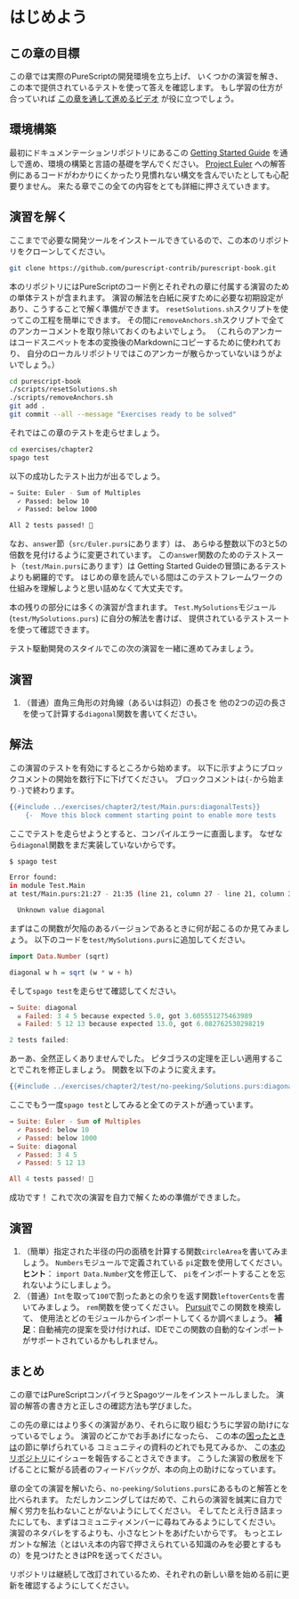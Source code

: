 # はじめよう

## この章の目標

この章では実際のPureScriptの開発環境を立ち上げ、
いくつかの演習を解き、
この本で提供されているテストを使って答えを確認します。
もし学習の仕方が合っていれば
[この章を通して進めるビデオ](https://www.youtube.com/watch?v=GPjPwb6d-70)
が役に立つでしょう。

## 環境構築

最初にドキュメンテーションリポジトリにあるこの
[Getting Started
Guide](https://github.com/purescript/documentation/blob/master/guides/Getting-Started.md)
を通しで進め、環境の構築と言語の基礎を学んでください。
[Project Euler](http://projecteuler.net/problem=1)
への解答例にあるコードがわかりにくかったり見慣れない構文を含んでいたとしても心配要りません。
来たる章でこの全ての内容をとても詳細に押さえていきます。

## 演習を解く

ここまでで必要な開発ツールをインストールできているので、この本のリポジトリをクローンしてください。

```sh
git clone https://github.com/purescript-contrib/purescript-book.git
```

本のリポジトリにはPureScriptのコード例とそれぞれの章に付属する演習のための単体テストが含まれます。
演習の解法を白紙に戻すために必要な初期設定があり、こうすることで解く準備ができます。
`resetSolutions.sh`スクリプトを使ってこの工程を簡単にできます。
その間に`removeAnchors.sh`スクリプトで全てのアンカーコメントを取り除いておくのもよいでしょう。
（これらのアンカーはコードスニペットを本の変換後のMarkdownにコピーするために使われており、
自分のローカルリポジトリではこのアンカーが散らかっていないほうがよいでしょう。）

```sh
cd purescript-book
./scripts/resetSolutions.sh
./scripts/removeAnchors.sh
git add .
git commit --all --message "Exercises ready to be solved"
```

それではこの章のテストを走らせましょう。

```sh
cd exercises/chapter2
spago test
```

以下の成功したテスト出力が出るでしょう。

```sh
→ Suite: Euler - Sum of Multiples
  ✓ Passed: below 10
  ✓ Passed: below 1000

All 2 tests passed! 🎉
```

なお、`answer`節（`src/Euler.purs`にあります）は、
あらゆる整数以下の3と5の倍数を見付けるように変更されています。
この`answer`関数のためのテストスート（`test/Main.purs`にあります）は
Getting Started Guideの冒頭にあるテストよりも網羅的です。
はじめの章を読んでいる間はこのテストフレームワークの仕組みを理解しようと思い詰めなくて大丈夫です。

本の残りの部分には多くの演習が含まれます。
`Test.MySolutions`モジュール (`test/MySolutions.purs`) に自分の解法を書けば、
提供されているテストスートを使って確認できます。

テスト駆動開発のスタイルでこの次の演習を一緒に進めてみましょう。

## 演習

1. （普通）直角三角形の対角線（あるいは斜辺）の長さを
   他の2つの辺の長さを使って計算する`diagonal`関数を書いてください。

## 解法

この演習のテストを有効にするところから始めます。
以下に示すようにブロックコメントの開始を数行下に下げてください。
ブロックコメントは`{-`から始まり`-}`で終わります。

```hs
{{#include ../exercises/chapter2/test/Main.purs:diagonalTests}}
    {-  Move this block comment starting point to enable more tests
```

ここでテストを走らせようとすると、コンパイルエラーに直面します。
なぜなら`diagonal`関数をまだ実装していないからです。

```sh
$ spago test

Error found:
in module Test.Main
at test/Main.purs:21:27 - 21:35 (line 21, column 27 - line 21, column 35)

  Unknown value diagonal
```

まずはこの関数が欠陥のあるバージョンであるときに何が起こるのか見てみましょう。
以下のコードを`test/MySolutions.purs`に追加してください。

```hs
import Data.Number (sqrt)

diagonal w h = sqrt (w * w + h)
```

そして`spago test`を走らせて確認してください。

```hs
→ Suite: diagonal
  ☠ Failed: 3 4 5 because expected 5.0, got 3.605551275463989
  ☠ Failed: 5 12 13 because expected 13.0, got 6.082762530298219

2 tests failed:
```

あーあ、全然正しくありませんでした。
ピタゴラスの定理を正しい適用することでこれを修正しましょう。
関数を以下のように変えます。

```hs
{{#include ../exercises/chapter2/test/no-peeking/Solutions.purs:diagonal}}
```

ここでもう一度`spago test`としてみると全てのテストが通っています。

```hs
→ Suite: Euler - Sum of Multiples
  ✓ Passed: below 10
  ✓ Passed: below 1000
→ Suite: diagonal
  ✓ Passed: 3 4 5
  ✓ Passed: 5 12 13

All 4 tests passed! 🎉
```

成功です！
これで次の演習を自力で解くための準備ができました。

## 演習

 1. （簡単）指定された半径の円の面積を計算する関数`circleArea`を書いてみましょう。
    `Numbers`モジュールで定義されている `pi`定数を使用してください。
    **ヒント**： `import Data.Number`文を修正して、 `pi`をインポートすることを忘れないようにしましょう。
 1. （普通）`Int`を取って`100`で割ったあとの余りを返す関数`leftoverCents`を書いてみましょう。
    `rem`関数を使ってください。
    [Pursuit](https://pursuit.purescript.org/)でこの関数を検索して、
    使用法とどのモジュールからインポートしてくるか調べましょう。
    **補足**：自動補完の提案を受け付ければ、IDEでこの関数の自動的なインポートがサポートされているかもしれません。

## まとめ

この章ではPureScriptコンパイラとSpagoツールをインストールしました。
演習の解答の書き方と正しさの確認方法も学びました。

この先の章にはより多くの演習があり、それらに取り組むうちに学習の助けになっているでしょう。
演習のどこかでお手あげになったら、
この本の[困ったときは](chapter1.ja.md#getting-help)の節に挙げられている
コミュニティの資料のどれでも見てみるか、
この[本のリポジトリ](https://github.com/purescript-contrib/purescript-book/issues)にイシューを報告することさえできます。
こうした演習の敷居を下げることに繋がる読者のフィードバックが、本の向上の助けになっています。

章の全ての演習を解いたら、`no-peeking/Solutions.purs`にあるものと解答とを比べられます。
ただしカンニングしてはだめで、これらの演習を誠実に自力で解く労力を払わないことがないようにしてください。
そしてたとえ行き詰まったにしても、まずはコミュニティメンバーに尋ねてみるようにしてください。
演習のネタバレをするよりも、小さなヒントをあげたいからです。
もっとエレガントな解法（とはいえ本の内容で押さえられている知識のみを必要とするもの）を見つけたときはPRを送ってください。

リポジトリは継続して改訂されているため、それぞれの新しい章を始める前に更新を確認するようにしてください。
